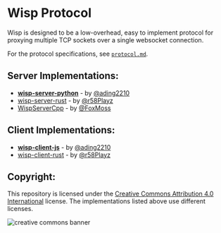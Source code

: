 # Wisp Protocol
Wisp is designed to be a low-overhead, easy to implement protocol for proxying multiple TCP sockets over a single websocket connection.

For the protocol specifications, see [`protocol.md`](https://github.com/MercuryWorkshop/wisp-protocol/blob/main/protocol.md).

## Server Implementations:
- **[wisp-server-python](https://github.com/MercuryWorkshop/wisp-server-python)** - by [@ading2210](https://github.com/ading2210)
- [wisp-server-rust](https://github.com/MercuryWorkshop/epoxy-tls/tree/379e07d643fbb82bca86a8ac82a1457abe6c9c46/server) - by [@r58Playz](https://github.com/r58Playz)
- [WispServerCpp](https://github.com/FoxMoss/WispServerCpp) - by [@FoxMoss](https://github.com/FoxMoss)

## Client Implementations:
- **[wisp-client-js](https://github.com/MercuryWorkshop/wisp-client-js)** - by [@ading2210](https://github.com/ading2210)
- [wisp-client-rust](https://github.com/MercuryWorkshop/epoxy-tls/tree/379e07d643fbb82bca86a8ac82a1457abe6c9c46/wisp) - by [@r58Playz](https://github.com/r58Playz)

## Copyright:
This repository is licensed under the [Creative Commons Attribution 4.0 International](https://github.com/MercuryWorkshop/wisp-protocol/blob/main/LICENSE) license. The implementations listed above use different licenses.

![creative commons banner](https://mirrors.creativecommons.org/presskit/buttons/88x31/png/by.png)